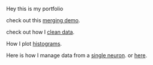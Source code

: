 Hey this is my portfolio

check out this [merging demo](reading_files2.md).

check out how I [clean data](cleaning_data.md).

How I plot [histograms](plotting_data.md).

Here is how I manage data from a [single neuron](single_unit.md). or [here](single_unit.ipynb).


